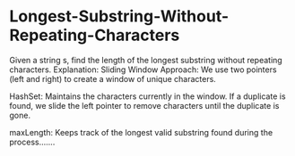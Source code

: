 # Longest-Substring-Without-Repeating-Characters
Given a string s, find the length of the longest substring without repeating characters.
Explanation:
Sliding Window Approach:
We use two pointers (left and right) to create a window of unique characters.

HashSet:
Maintains the characters currently in the window. If a duplicate is found, we slide the left pointer to remove characters until the duplicate is gone.

maxLength:
Keeps track of the longest valid substring found during the process.......
